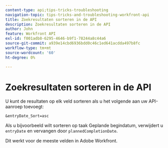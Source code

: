 ```yaml
---
content-type: api;tips-tricks-troubleshooting
navigation-topic: tips-tricks-and-troubleshooting-workfront-api
title: Zoekresultaten sorteren in de API
description: Zoekresultaten sorteren in de API
author: John
feature: Workfront API
exl-id: f001adb8-6295-4646-b9f1-78244a8c44a6
source-git-commit: a939e14cbd6936bdd0c46c1ed641acdda497b8fc
workflow-type: tm+mt
source-wordcount: '60'
ht-degree: 0%

---
```



# Zoekresultaten sorteren in de API

U kunt de resultaten op elk veld sorteren als u het volgende aan uw API-aanroep toevoegt:

```
&entryDate_Sort=asc
```

Als u bijvoorbeeld wilt sorteren op taak Geplande begindatum, verwijdert u `entryDate` en vervangen door `plannedCompletionDate`.

Dit werkt voor de meeste velden in Adobe Workfront.
